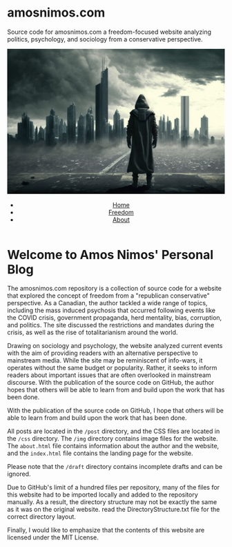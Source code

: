 # amosnimos.com
Source code for amosnimos.com a freedom-focused website analyzing politics, psychology, and sociology from a conservative perspective.

<!DOCTYPE html>
<html>
<body>
	<header>
		<img src="banner.png" alt="Banner image">
		<nav>
			<ul>
				<li><a href="index.html">Home</a></li>
				<li><a href="blog.html">Freedom</a></li>
				<li><a href="about.html">About</a></li>
			</ul>
		</nav>
	</header>

<h1>Welcome to Amos Nimos' Personal Blog</h1>
<p>The amosnimos.com repository is a collection of source code for a website that explored the concept of freedom from a "republican conservative" perspective. As a Canadian, the author tackled a wide range of topics, including the mass induced psychosis that occurred following events like the COVID crisis, government propaganda, herd mentality, bias, corruption, and politics. The site discussed the restrictions and mandates during the crisis, as well as the rise of totalitarianism around the world.</p>
<p>Drawing on sociology and psychology, the website analyzed current events with the aim of providing readers with an alternative perspective to mainstream media. While the site may be reminiscent of info-wars, it operates without the same budget or popularity. Rather, it seeks to inform readers about important issues that are often overlooked in mainstream discourse. With the publication of the source code on GitHub, the author hopes that others will be able to learn from and build upon the work that has been done.</p>
<p>With the publication of the source code on GitHub, I hope that others will be able to learn from and build upon the work that has been done.</p>
<p>All posts are located in the <code>/post</code> directory, and the CSS files are located in the <code>/css</code> directory. The <code>/img</code> directory contains image files for the website. The <code>about.html</code> file contains information about the author and the website, and the <code>index.html</code> file contains the landing page for the website.</p>
<p>Please note that the <code>/draft</code> directory contains incomplete drafts and can be ignored.</p>
<p>
Due to GitHub's limit of a hundred files per repository, many of the files for this website had to be imported locally and added to the repository manually. As a result, the directory structure may not be exactly the same as it was on the original website.
read the DirectoryStructure.txt file for the correct directory layout.
</p>
<p>Finally, I would like to emphasize that the contents of this website are licensed under the MIT License.</p>

</body>
</html>
